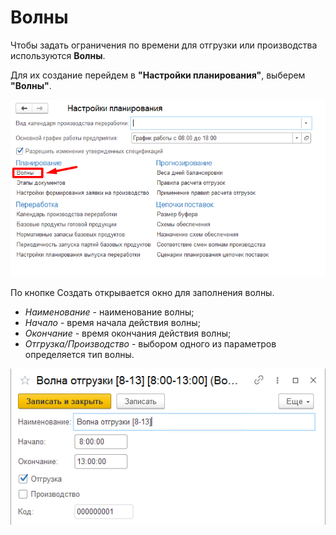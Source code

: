 # Волны

Чтобы задать ограничения по времени для отгрузки или производства используются **Волны**.

Для их создание перейдем в **"Настройки планирования"**, выберем **"Волны"**.

[![1][1]][1]

По кнопке Создать открывается окно для заполнения волны.

- *Наименование* - наименование волны;
- *Начало* - время начала действия волны;
- *Окончание* - время окончания действия волны;
- *Отгрузка/Производство* - выбором одного из параметров определяется тип волны.

[![2][2]][2]



[1]: Waves.assert\1.png
[2]: Waves.assert\2.png
